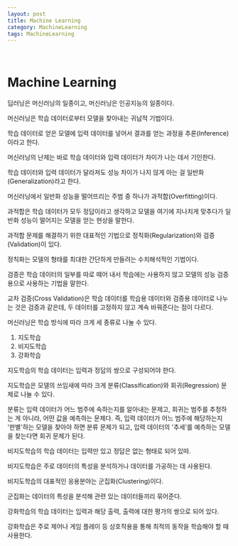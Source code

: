 ```yaml
---
layout: post
title: Machine Learning
category: MachineLearning
tags: MachineLearning
---
```


$~$

# Machine Learning

딥러닝은 머신러닝의 일종이고, 머신러닝은 인공지능의 일종이다.

머신러닝은 학습 데이터로부터 모델을 찾아내는 귀납적 기법이다.

학습 데이터로 얻은 모델에 입력 데이터를 넣어서 결과를 얻는 과정을 추론(Inference)이라고 한다.

머신러닝의 난제는 바로 학습 데이터와 입력 데이터가 차이가 나는 데서 기인한다.

학습 데이터와 입력 데이터가 달라져도 성능 차이가 나지 않게 아는 걸 일반화(Generalization)라고 한다.

머신러닝에서 일반화 성능을 떨어뜨리는 주범 중 하나가 과적합(Overfitting)이다.

과적합은 학습 데이터가 모두 정답이라고 생각하고 모델을 여기에 지나치게 맞추다가 일반화 성능이 떨어지는 모델을 얻는 현상을 말한다.

과적합 문제를 해결하기 위한 대표적인 기법으로 정칙화(Regularization)와 검증(Validation)이 있다.

정칙화는 모델의 형태를 최대한 간단하게 만들려는 수치해석적인 기법이다.

검증은 학습 데이터의 일부를 따로 떼어 내서 학습에는 사용하지 않고 모델의 성능 검증용으로 사용하는 기법을 말한다.

교차 검증(Cross Validation)은 학습 데이터를 학습용 데이터와 검증용 데이터로 나누는 것은 검증과 같은데, 두 데이터를 고정하지 않고 계속 바꿔준다는 점이 다르다.

머신러닝은 학습 방식에 따라 크게 세 종류로 나눌 수 있다.

1. 지도학습
2. 비지도학습
3. 강화학습

지도학습의 학습 데이터는 입력과 정답의 쌍으로 구성되어야 한다.

지도학습은 모델의 쓰임새에 따라 크게 분류(Classification)와 회귀(Regression) 문제로 나눌 수 있다.

분류는 입력 데이터가 어느 범주에 속하는지를 알아내는 문제고, 회귀는 범주를 추정하는 게 아니라, 어떤 값을 예측하는 문제다. 즉, 입력 데이터가 어느 범주에 해당하는지 '판별'하는 모델을 찾아야 하면 분류 문제가 되고, 입력 데이터의 '추세'를 예측하는 모델을 찾는다면 회귀 문제가 된다.

비지도학습의 학습 데이터는 입력만 있고 정답은 없는 형태로 되어 있따.

비지도학습은 주로 데이터의 특성을 분석하거나 데이터를 가공하는 데 사용된다.

비지도학습의 대표적인 응용분야는 군집화(Clustering)이다.

군집화는 데이터의 특성을 분석해 관련 있는 데이터들끼리 묶어준다.

강화학습의 학습 데이터는 입력과 해당 출력, 출력에 대한 평가의 쌍으로 되어 있다.

강화학습은 주로 제어나 게임 플레이 등 상호작용을 통해 최적의 동작을 학습해야 할 때 사용한다.

